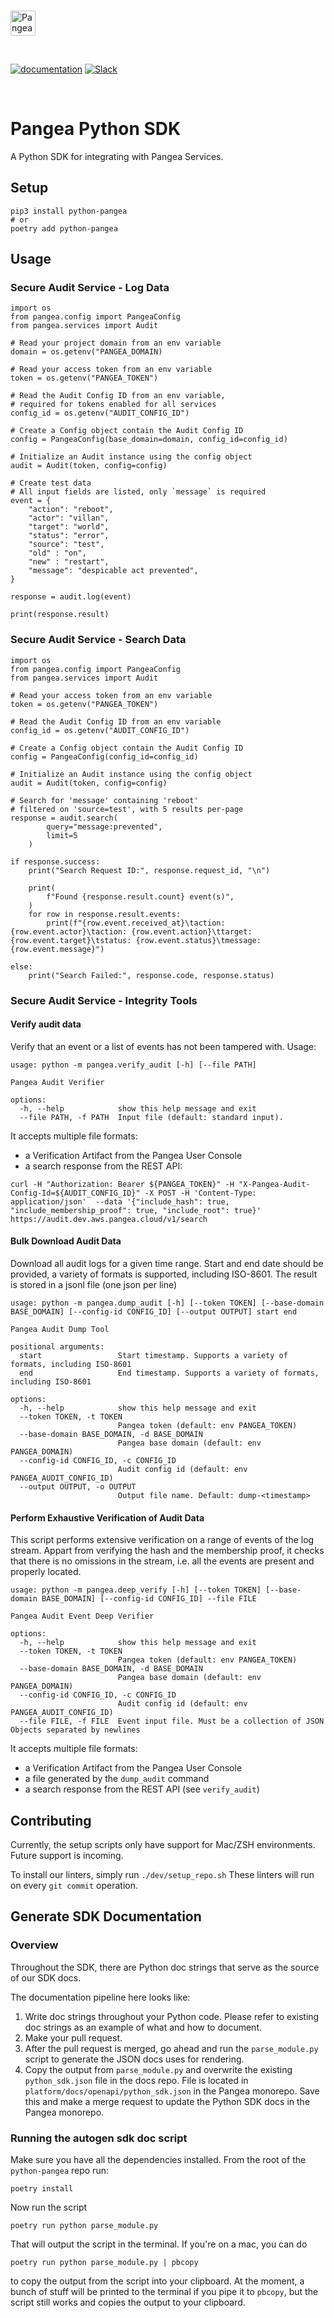 <p>
  <br />
  <a href="https://pangea.cloud?utm_source=github&utm_medium=node-sdk" target="_blank" rel="noopener noreferrer">
    <img src="https://pangea-marketing.s3.us-west-2.amazonaws.com/pangea-color.svg" alt="Pangea Logo" height="40">
  </a>
  <br />
</p>

<p>
<br />

[![documentation](https://img.shields.io/badge/documentation-pangea-blue?style=for-the-badge&labelColor=551B76)](https://pangea.cloud/docs/sdk/python/)
[![Slack](https://img.shields.io/badge/Slack-4A154B?style=for-the-badge&logo=slack&logoColor=white)](https://pangea-builders.slack.com/ssb/redirect)

<br />
</p>

# Pangea Python SDK

A Python SDK for integrating with Pangea Services.

## Setup

```
pip3 install python-pangea
# or
poetry add python-pangea
```

## Usage

### Secure Audit Service - Log Data

```
import os
from pangea.config import PangeaConfig
from pangea.services import Audit

# Read your project domain from an env variable
domain = os.getenv("PANGEA_DOMAIN)

# Read your access token from an env variable
token = os.getenv("PANGEA_TOKEN")

# Read the Audit Config ID from an env variable,
# required for tokens enabled for all services
config_id = os.getenv("AUDIT_CONFIG_ID")

# Create a Config object contain the Audit Config ID
config = PangeaConfig(base_domain=domain, config_id=config_id)

# Initialize an Audit instance using the config object
audit = Audit(token, config=config)

# Create test data
# All input fields are listed, only `message` is required
event = {
    "action": "reboot",
    "actor": "villan",
    "target": "world",
    "status": "error",
    "source": "test",
    "old" : "on",
    "new" : "restart",
    "message": "despicable act prevented",
}

response = audit.log(event)

print(response.result)
```

### Secure Audit Service - Search Data

```
import os
from pangea.config import PangeaConfig
from pangea.services import Audit

# Read your access token from an env variable
token = os.getenv("PANGEA_TOKEN")

# Read the Audit Config ID from an env variable
config_id = os.getenv("AUDIT_CONFIG_ID")

# Create a Config object contain the Audit Config ID
config = PangeaConfig(config_id=config_id)

# Initialize an Audit instance using the config object
audit = Audit(token, config=config)

# Search for 'message' containing 'reboot'
# filtered on 'source=test', with 5 results per-page
response = audit.search(
        query="message:prevented",
        limit=5
    )

if response.success:
    print("Search Request ID:", response.request_id, "\n")

    print(
        f"Found {response.result.count} event(s)",
    )
    for row in response.result.events:
        print(f"{row.event.received_at}\taction: {row.event.actor}\taction: {row.event.action}\ttarget: {row.event.target}\tstatus: {row.event.status}\tmessage: {row.event.message}")

else:
    print("Search Failed:", response.code, response.status)
```

### Secure Audit Service - Integrity Tools

#### Verify audit data

Verify that an event or a list of events has not been tampered with. Usage:

```
usage: python -m pangea.verify_audit [-h] [--file PATH]

Pangea Audit Verifier

options:
  -h, --help            show this help message and exit
  --file PATH, -f PATH  Input file (default: standard input).
```

It accepts multiple file formats:
- a Verification Artifact from the Pangea User Console
- a search response from the REST API:

```
curl -H "Authorization: Bearer ${PANGEA_TOKEN}" -H "X-Pangea-Audit-Config-Id=${AUDIT_CONFIG_ID}" -X POST -H 'Content-Type: application/json'  --data '{"include_hash": true, "include_membership_proof": true, "include_root": true}' https://audit.dev.aws.pangea.cloud/v1/search
```



#### Bulk Download Audit Data

Download all audit logs for a given time range. Start and end date should be provided, 
a variety of formats is supported, including ISO-8601. The result is stored in a
jsonl file (one json per line)

```
usage: python -m pangea.dump_audit [-h] [--token TOKEN] [--base-domain BASE_DOMAIN] [--config-id CONFIG_ID] [--output OUTPUT] start end

Pangea Audit Dump Tool

positional arguments:
  start                 Start timestamp. Supports a variety of formats, including ISO-8601
  end                   End timestamp. Supports a variety of formats, including ISO-8601

options:
  -h, --help            show this help message and exit
  --token TOKEN, -t TOKEN
                        Pangea token (default: env PANGEA_TOKEN)
  --base-domain BASE_DOMAIN, -d BASE_DOMAIN
                        Pangea base domain (default: env PANGEA_DOMAIN)
  --config-id CONFIG_ID, -c CONFIG_ID
                        Audit config id (default: env PANGEA_AUDIT_CONFIG_ID)
  --output OUTPUT, -o OUTPUT
                        Output file name. Default: dump-<timestamp>
```

#### Perform Exhaustive Verification of Audit Data

This script performs extensive verification on a range of events of the log stream. Appart from verifying the hash
and the membership proof, it checks that there is no omissions in the stream, i.e. all the events are present and properly located.

```
usage: python -m pangea.deep_verify [-h] [--token TOKEN] [--base-domain BASE_DOMAIN] [--config-id CONFIG_ID] --file FILE

Pangea Audit Event Deep Verifier

options:
  -h, --help            show this help message and exit
  --token TOKEN, -t TOKEN
                        Pangea token (default: env PANGEA_TOKEN)
  --base-domain BASE_DOMAIN, -d BASE_DOMAIN
                        Pangea base domain (default: env PANGEA_DOMAIN)
  --config-id CONFIG_ID, -c CONFIG_ID
                        Audit config id (default: env PANGEA_AUDIT_CONFIG_ID)
  --file FILE, -f FILE  Event input file. Must be a collection of JSON Objects separated by newlines
```

It accepts multiple file formats:
- a Verification Artifact from the Pangea User Console
- a file generated by the `dump_audit` command
- a search response from the REST API (see `verify_audit`)


## Contributing

Currently, the setup scripts only have support for Mac/ZSH environments.
Future support is incoming.

To install our linters, simply run `./dev/setup_repo.sh`
These linters will run on every `git commit` operation.

## Generate SDK Documentation

### Overview

Throughout the SDK, there are Python doc strings that serve as the source of our SDK docs.

The documentation pipeline here looks like:

1. Write doc strings throughout your Python code. Please refer to existing doc strings as an example of what and how to document.
1. Make your pull request.
1. After the pull request is merged, go ahead and run the `parse_module.py` script to generate the JSON docs uses for rendering.
1. Copy the output from `parse_module.py` and overwrite the existing `python_sdk.json` file in the docs repo. File is located in `platform/docs/openapi/python_sdk.json` in the Pangea monorepo. Save this and make a merge request to update the Python SDK docs in the Pangea monorepo.

### Running the autogen sdk doc script

Make sure you have all the dependencies installed. From the root of the `python-pangea` repo run:

```shell
poetry install
```

Now run the script

```shell
poetry run python parse_module.py
```

That will output the script in the terminal. If you're on a mac, you can do

```shell
poetry run python parse_module.py | pbcopy
```

to copy the output from the script into your clipboard. At the moment, a bunch of stuff will be printed to the terminal if you pipe it to `pbcopy`, but the script still works and copies the output to your clipboard.
